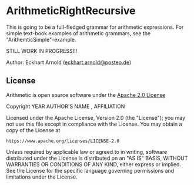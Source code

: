 # ArithmeticRightRecursive

This is going to be a full-fledged grammar for arithmetic expressions.
For simple text-book examples of arithmetic grammars, see the 
"ArithemticSimple"-example. 

STILL WORK IN PROGRESS!!!

Author: Eckhart Arnold (eckhart.arnold@posteo.de)

## License

Arithmetic is open source software under the [Apache 2.0 License](https://www.apache.org/licenses/LICENSE-2.0)

Copyright YEAR AUTHOR'S NAME <EMAIL>, AFFILIATION

Licensed under the Apache License, Version 2.0 (the "License");
you may not use this file except in compliance with the License.
You may obtain a copy of the License at

    https://www.apache.org/licenses/LICENSE-2.0

Unless required by applicable law or agreed to in writing, software
distributed under the License is distributed on an "AS IS" BASIS,
WITHOUT WARRANTIES OR CONDITIONS OF ANY KIND, either express or implied.
See the License for the specific language governing permissions and
limitations under the License.
